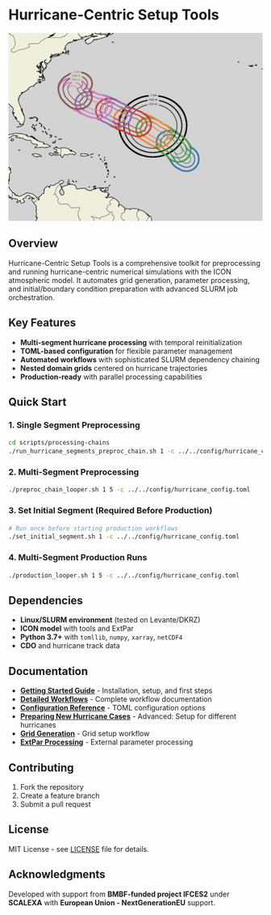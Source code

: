 # Hurricane-Centric Setup Tools

![Hurricane Simulation](docs/images/hurri.jpg)

## Overview

Hurricane-Centric Setup Tools is a comprehensive toolkit for preprocessing and running hurricane-centric numerical simulations with the ICON atmospheric model. It automates grid generation, parameter processing, and initial/boundary condition preparation with advanced SLURM job orchestration.

## Key Features

- **Multi-segment hurricane processing** with temporal reinitialization
- **TOML-based configuration** for flexible parameter management  
- **Automated workflows** with sophisticated SLURM dependency chaining
- **Nested domain grids** centered on hurricane trajectories
- **Production-ready** with parallel processing capabilities

## Quick Start

### 1. Single Segment Preprocessing
```bash
cd scripts/processing-chains
./run_hurricane_segments_preproc_chain.sh 1 -c ../../config/hurricane_config.toml
```

### 2. Multi-Segment Preprocessing
```bash
./preproc_chain_looper.sh 1 5 -c ../../config/hurricane_config.toml 
```

### 3. Set Initial Segment (Required Before Production)
```bash
# Run once before starting production workflows
./set_initial_segment.sh 1 -c ../../config/hurricane_config.toml
```

### 4. Multi-Segment Production Runs
```bash
./production_looper.sh 1 5 -c ../../config/hurricane_config.toml
```

## Dependencies

- **Linux/SLURM environment** (tested on Levante/DKRZ)
- **ICON model** with tools and ExtPar
- **Python 3.7+** with `tomllib`, `numpy`, `xarray`, `netCDF4`
- **CDO** and hurricane track data

## Documentation

- **[Getting Started Guide](docs/getting_started.md)** - Installation, setup, and first steps
- **[Detailed Workflows](docs/detailed_workflows.md)** - Complete workflow documentation  
- **[Configuration Reference](docs/configuration_reference.md)** - TOML configuration options
- **[Preparing New Hurricane Cases](docs/preparing_new_hurricane_cases.md)** - Advanced: Setup for different hurricanes
- **[Grid Generation](docs/generate_grid_for_hurricane_segments.md)** - Grid setup workflow
- **[ExtPar Processing](docs/run_extpar_levante.md)** - External parameter processing

## Contributing

1. Fork the repository
2. Create a feature branch
3. Submit a pull request

## License

MIT License - see [LICENSE](LICENSE) file for details.

## Acknowledgments

Developed with support from **BMBF-funded project IFCES2** under **SCALEXA** with **European Union - NextGenerationEU** support.
